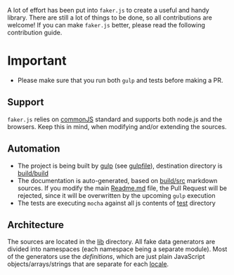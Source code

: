 A lot of effort has been put into `faker.js` to create a useful and handy
library. There are still a lot of things to be done, so all contributions are
welcome! If you can make `faker.js` better, please read the following contribution guide.

# Important

- Please make sure that you run both `gulp` and tests before making a PR.

## Support

`faker.js` relies on [commonJS](http://www.commonjs.org/) standard and supports both node.js and the
browsers. Keep this in mind, when modifying and/or extending the sources.

## Automation

- The project is being built by [gulp](http://gulpjs.com/) (see [gulpfile](build/gulpfile.js)), destination directory is [build/build](build/build)
- The documentation is auto-generated, based on [build/src](build/src) markdown sources. If you modify the main [Readme.md](Readme.md) file, the Pull Request will be rejected, since it will be overwritten by the upcoming `gulp` execution
- The tests are executing `mocha` against all js contents of [test](test) directory

## Architecture

The sources are located in the [lib](lib) directory. All fake data generators are
divided into namespaces (each namespace being a separate module). Most of the
generators use the _definitions_, which are just plain JavaScript
objects/arrays/strings that are separate for each [locale](lib/locales).
